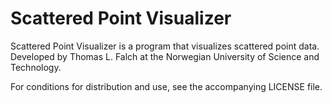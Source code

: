 Scattered Point Visualizer
==========================

Scattered Point Visualizer is a program that visualizes scattered point data. Developed by Thomas L. Falch at the Norwegian University of Science and Technology.

For conditions for distribution and use, see the accompanying LICENSE file.
